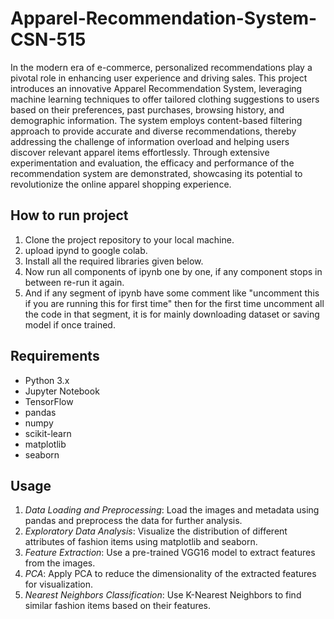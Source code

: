 # Apparel-Recommendation-System-CSN-515

In the modern era of e-commerce, personalized recommendations play a pivotal role in
enhancing user experience and driving sales. This project introduces an innovative Apparel
Recommendation System, leveraging machine learning techniques to offer tailored clothing
suggestions to users based on their preferences, past purchases, browsing history, and
demographic information. The system employs content-based filtering approach to provide
accurate and diverse recommendations, thereby addressing the challenge of information
overload and helping users discover relevant apparel items effortlessly. Through extensive
experimentation and evaluation, the efficacy and performance of the recommendation system
are demonstrated, showcasing its potential to revolutionize the online apparel shopping
experience.

## How to run project

1. Clone the project repository to your local machine.
2. upload ipynd to google colab.
3. Install all the required libraries given below.
4. Now run all components of ipynb one by one, if any component stops in between re-run it again.
5. And if any segment of ipynb have some comment like "uncomment this if you are running this for first time" then for the first time uncomment all the code in that segment, it is for mainly downloading dataset or saving model if once trained.

## Requirements

- Python 3.x
- Jupyter Notebook
- TensorFlow
- pandas
- numpy
- scikit-learn
- matplotlib
- seaborn

## Usage

1. *Data Loading and Preprocessing*: Load the images and metadata using pandas and preprocess the data for further analysis.
2. *Exploratory Data Analysis*: Visualize the distribution of different attributes of fashion items using matplotlib and seaborn.
3. *Feature Extraction*: Use a pre-trained VGG16 model to extract features from the images.
4. *PCA*: Apply PCA to reduce the dimensionality of the extracted features for visualization.
5. *Nearest Neighbors Classification*: Use K-Nearest Neighbors to find similar fashion items based on their features.
